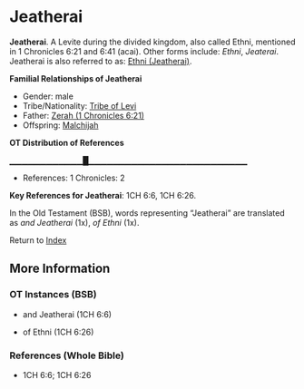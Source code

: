 # Jeatherai
**Jeatherai**. 
A Levite during the divided kingdom, also called Ethni, mentioned in 1 Chronicles 6:21 and 6:41 (acai). 
Other forms include: 
*Ethni*, *Jeaterai*. 
Jeatherai is also referred to as: 
[Ethni (Jeatherai)](Ethni.md). 




**Familial Relationships of Jeatherai**


* Gender: male
* Tribe/Nationality: [Tribe of Levi](../../../groups/md/acai/Levi.md)
* Father: [Zerah (1 Chronicles 6:21)](Zerah.4.md)
* Offspring: [Malchijah](Malchijah.md)


**OT Distribution of References**

▁▁▁▁▁▁▁▁▁▁▁▁█▁▁▁▁▁▁▁▁▁▁▁▁▁▁▁▁▁▁▁▁▁▁▁▁▁▁
* References: 1 Chronicles: 2



**Key References for Jeatherai**: 
1CH 6:6, 1CH 6:26. 


In the Old Testament (BSB), words representing “Jeatherai” are translated as 
*and Jeatherai* (1x), *of Ethni* (1x). 




Return to [Index](00-Index.md)

## More Information

### OT Instances (BSB)

* and Jeatherai (1CH 6:6)

* of Ethni (1CH 6:26)



### References (Whole Bible)

* 1CH 6:6; 1CH 6:26



